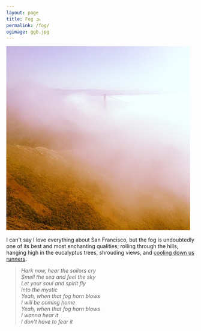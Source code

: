 ```yaml
---
layout: page
title: Fog 🌫
permalink: /fog/
ogimage: ggb.jpg
---
```

<img src="/assets/og/ggb.jpg">

I can't say I love everything about San Francisco, but the fog is undoubtedly one of its best and most enchanting qualities; rolling through the hills, hanging high in the eucalyptus trees, shrouding views, and [cooling down us runners](https://www.strava.com/activities/5460410709/).

> *Hark now, hear the sailors cry*\
> *Smell the sea and feel the sky*\
> *Let your soul and spirit fly*\
> *Into the mystic*\
> *Yeah, when that fog horn blows*\
> *I will be coming home*\
> *Yeah, when that fog horn blows*\
> *I wanna hear it*\
> *I don't have to fear it*
